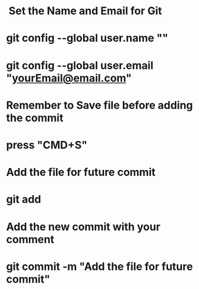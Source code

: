 #  Set the Name and Email for Git
#   git config --global user.name "<your name>"
#   git config --global user.email "<yourEmail@email.com>"

# Remember to Save file before adding the commit
#   press "CMD+S"

# Add the file for future commit
#   git add <fileName>

# Add the new commit with your comment
#   git commit -m "Add the file for future commit"